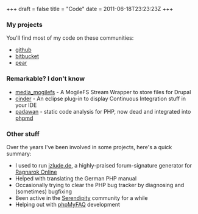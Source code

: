 +++
draft = false
title = "Code"
date = 2011-06-18T23:23:23Z
+++



### My projects

You'll find most of my code on these communities:

  * [github][]
  * [bitbucket][]
  * [pear][]

### Remarkable? I don't know

  * [media_mogilefs][] - A MogileFS Stream Wrapper to store files for Drupal
  * [cinder][] - An eclipse plug-in to display Continuous Integration stuff in your IDE
  * [padawan][] - static code analysis for PHP, now dead and integrated into [phpmd][]


### Other stuff

Over the years I've been involved in some projects, here's a quick summary:

  * I used to run [izlude.de][], a highly-praised forum-signature generator for [Ragnarok Online][euroro]
  * Helped with translating the German PHP manual
  * Occasionally trying to clear the PHP bug tracker by diagnosing and (sometimes) bugfixing
  * Been active in the [Serendipity][] community for a while
  * Helping out with [phpMyFAQ][] development

[github]: https://github.com/winks
[bitbucket]: https://bitbucket.org/wink
[pear]: http://pear.php.net/user/fa

[media_mogilefs]: https://github.com/winks/media_mogilefs
[cinder]: https://github.com/winks/cinder
[padawan]: https://github.com/winks/padawan
[phpmd]: https://github.com/manuelpichler/phpmd

[izlude.de]: http://izlude.de
[euroro]: http://euro-ro.net
[phpMyFAQ]: http://www.phpmyfaq.de

[Serendipity]: http://s9y.org